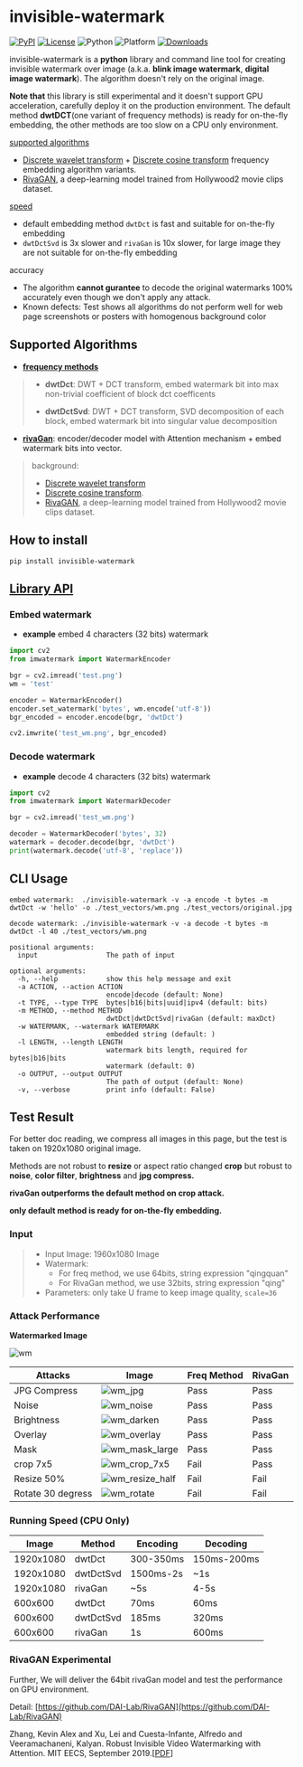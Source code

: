 # invisible-watermark
[![PyPI](https://img.shields.io/pypi/v/invisible-watermark)](https://pypi.org/project/invisible-watermark/)
[![License](https://img.shields.io/pypi/l/invisible-watermark.svg)](https://github.com/ShieldMnt/invisible-watermark/blob/main/LICENSE)
![Python](https://img.shields.io/badge/python->=3.6-green.svg)
![Platform](https://img.shields.io/badge/platform-%20linux%20-green.svg)
[![Downloads](https://pepy.tech/badge/invisible-watermark)](https://pepy.tech/project/invisible-watermark)

invisible-watermark is a **python** library and command line tool for creating invisible watermark over image (a.k.a. **blink image watermark**, **digital image watermark**). The algorithm doesn't rely on the original image.

**Note that** this library is still experimental and it doesn't support GPU acceleration, carefully deploy it on the production environment. The default method **dwtDCT**(one variant of frequency methods) is ready for on-the-fly embedding, the other methods are too slow on a CPU only environment.


[supported algorithms](https://github.com/ShieldMnt/invisible-watermark#supported-algorithms)
* [Discrete wavelet transform](https://en.wikipedia.org/wiki/Discrete_wavelet_transform) + [Discrete cosine transform](https://en.wikipedia.org/wiki/Discrete_cosine_transform) frequency embedding algorithm variants.
* [RivaGAN](https://github.com/DAI-Lab/RivaGAN), a deep-learning model trained from Hollywood2 movie clips dataset.

[speed](https://github.com/ShieldMnt/invisible-watermark#running-speed-cpu-only)
* default embedding method ```dwtDct``` is fast and suitable for on-the-fly embedding
* ```dwtDctSvd``` is 3x slower and ```rivaGan``` is 10x slower, for large image they are not suitable for on-the-fly embedding

accuracy
* The algorithm **cannot gurantee** to decode the original watermarks 100% accurately even though we don't apply any attack.
* Known defects: Test shows all algorithms do not perform well for web page screenshots or posters with homogenous background color

## Supported Algorithms
* [**frequency methods**](https://github.com/ShieldMnt/invisible-watermark/wiki/Frequency-Methods)
 
> * **dwtDct**: DWT + DCT transform, embed watermark bit into max non-trivial coefficient of block dct coefficents
> 
> * **dwtDctSvd**: DWT + DCT transform, SVD decomposition of each block, embed watermark bit into singular value decomposition

* [**rivaGan**](https://github.com/ShieldMnt/invisible-watermark#rivagan-experimental): encoder/decoder model with Attention mechanism + embed watermark bits into vector.

> background:
> * [Discrete wavelet transform](https://en.wikipedia.org/wiki/Discrete_wavelet_transform)
> * [Discrete cosine transform](https://en.wikipedia.org/wiki/Discrete_cosine_transform).
> * [RivaGAN](https://github.com/DAI-Lab/RivaGAN), a deep-learning model trained from Hollywood2 movie clips dataset.

## How to install
`pip install invisible-watermark`


## [Library API](https://github.com/ShieldMnt/invisible-watermark/wiki/API)
### Embed watermark

* **example** embed 4 characters (32 bits) watermark

```python
import cv2
from imwatermark import WatermarkEncoder

bgr = cv2.imread('test.png')
wm = 'test'

encoder = WatermarkEncoder()
encoder.set_watermark('bytes', wm.encode('utf-8'))
bgr_encoded = encoder.encode(bgr, 'dwtDct')

cv2.imwrite('test_wm.png', bgr_encoded)
```

### Decode watermark
* **example** decode 4 characters (32 bits) watermark

```python
import cv2
from imwatermark import WatermarkDecoder

bgr = cv2.imread('test_wm.png')

decoder = WatermarkDecoder('bytes', 32)
watermark = decoder.decode(bgr, 'dwtDct')
print(watermark.decode('utf-8', 'replace'))
```


## CLI Usage

```
embed watermark:  ./invisible-watermark -v -a encode -t bytes -m dwtDct -w 'hello' -o ./test_vectors/wm.png ./test_vectors/original.jpg

decode watermark: ./invisible-watermark -v -a decode -t bytes -m dwtDct -l 40 ./test_vectors/wm.png

positional arguments:
  input                 The path of input

optional arguments:
  -h, --help            show this help message and exit
  -a ACTION, --action ACTION
                        encode|decode (default: None)
  -t TYPE, --type TYPE  bytes|b16|bits|uuid|ipv4 (default: bits)
  -m METHOD, --method METHOD
                        dwtDct|dwtDctSvd|rivaGan (default: maxDct)
  -w WATERMARK, --watermark WATERMARK
                        embedded string (default: )
  -l LENGTH, --length LENGTH
                        watermark bits length, required for bytes|b16|bits
                        watermark (default: 0)
  -o OUTPUT, --output OUTPUT
                        The path of output (default: None)
  -v, --verbose         print info (default: False)
```

## Test Result
 
For better doc reading, we compress all images in this page, but the test is taken on 1920x1080 original image.

Methods are not robust to **resize** or aspect ratio changed **crop** but robust to **noise**, **color filter**, **brightness** and **jpg compress.**

**rivaGan outperforms the default method on crop attack.**

**only default method is ready for on-the-fly embedding.**

### Input
> * Input Image: 1960x1080 Image
> * Watermark: 
>   - For freq method, we use 64bits, string expression "qingquan"
>   - For RivaGan method, we use 32bits, string expression "qing"
> * Parameters: only take U frame to keep image quality, ```scale=36```

### Attack Performance


**Watermarked Image**

![wm](https://user-images.githubusercontent.com/1647036/106387712-03c17400-6416-11eb-9490-e5e860b025ad.png)

| Attacks | Image | Freq Method | RivaGan |
| --- | --- | --- | --- |
| JPG Compress | ![wm_jpg](https://user-images.githubusercontent.com/1647036/106387721-0e7c0900-6416-11eb-840c-8eab1cb9d748.jpg) | Pass | Pass |
| Noise | ![wm_noise](https://user-images.githubusercontent.com/1647036/106387874-c90c0b80-6416-11eb-99f3-1716f01f2211.png) | Pass | Pass |
| Brightness | ![wm_darken](https://user-images.githubusercontent.com/1647036/106387718-0cb24580-6416-11eb-83af-7f9e94f13cae.png) | Pass | Pass |
| Overlay | ![wm_overlay](https://user-images.githubusercontent.com/1647036/106387733-13d95380-6416-11eb-8aa4-b3d2acfa8637.png) | Pass | Pass |
| Mask | ![wm_mask_large](https://user-images.githubusercontent.com/1647036/106387726-10de6300-6416-11eb-99c3-4a0f70f99224.png) | Pass | Pass |
| crop 7x5 | ![wm_crop_7x5](https://user-images.githubusercontent.com/1647036/106387713-06bc6480-6416-11eb-8ae0-f64289642450.png) | Fail | Pass |
| Resize 50% | ![wm_resize_half](https://user-images.githubusercontent.com/1647036/106387735-15a31700-6416-11eb-8589-2ffa38df2a9a.png) | Fail | Fail |
| Rotate 30 degress | ![wm_rotate](https://user-images.githubusercontent.com/1647036/106387737-19369e00-6416-11eb-8417-05e53e11b77f.png) | Fail | Fail|



### Running Speed (CPU Only)
| Image | Method | Encoding | Decoding |
| --- | --- | --- | --- |
| 1920x1080 | dwtDct | 300-350ms | 150ms-200ms |
| 1920x1080 | dwtDctSvd | 1500ms-2s | ~1s |
| 1920x1080 | rivaGan | ~5s | 4-5s |
| 600x600 | dwtDct | 70ms | 60ms |
| 600x600 | dwtDctSvd | 185ms | 320ms |
| 600x600 | rivaGan | 1s | 600ms |

### RivaGAN Experimental
Further, We will deliver the 64bit rivaGan model and test the performance on GPU environment.

Detail: [https://github.com/DAI-Lab/RivaGAN](https://github.com/DAI-Lab/RivaGAN)

Zhang, Kevin Alex and Xu, Lei and Cuesta-Infante, Alfredo and Veeramachaneni, Kalyan. Robust Invisible Video Watermarking with Attention. MIT EECS, September 2019.[[PDF](https://arxiv.org/abs/1909.01285)]

